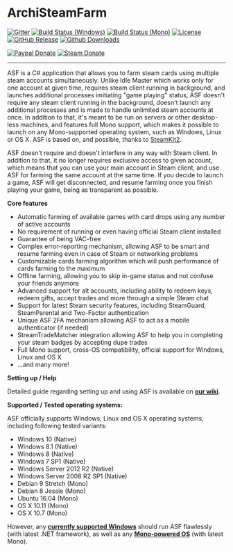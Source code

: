 ArchiSteamFarm
===================

[![Gitter](https://img.shields.io/gitter/room/JustArchi/ArchiSteamFarm.svg?label=Chat&maxAge=60)](https://gitter.im/JustArchi/ArchiSteamFarm)
[![Build Status (Windows)](https://img.shields.io/appveyor/ci/JustArchi/ArchiSteamFarm.svg?label=Windows&maxAge=60)](https://ci.appveyor.com/project/JustArchi/ArchiSteamFarm)
[![Build Status (Mono)](https://img.shields.io/travis/JustArchi/ArchiSteamFarm.svg?label=Mono&maxAge=60)](https://travis-ci.org/JustArchi/ArchiSteamFarm)
[![License](https://img.shields.io/github/license/JustArchi/ArchiSteamFarm.svg?label=License&maxAge=86400)](./LICENSE-2.0.txt)
[![GitHub Release](https://img.shields.io/github/release/JustArchi/ArchiSteamFarm.svg?label=Latest&maxAge=60)](https://github.com/JustArchi/ArchiSteamFarm/releases/latest)
[![Github Downloads](https://img.shields.io/github/downloads/JustArchi/ArchiSteamFarm/latest/total.svg?label=Downloads&maxAge=60)](https://github.com/JustArchi/ArchiSteamFarm/releases/latest)

[![Paypal Donate](https://img.shields.io/badge/PayPal-donate-yellow.svg)](https://www.paypal.me/JustArchi/1usd)
[![Steam Donate](https://img.shields.io/badge/Steam-donate-yellow.svg)](https://steamcommunity.com/tradeoffer/new/?partner=46697991&token=0ix2Ruv_)

---

ASF is a C# application that allows you to farm steam cards using multiple steam accounts simultaneously. Unlike Idle Master which works only for one account at given time, requires steam client running in background, and launches additional processes imitiating "game playing" status, ASF doesn't require any steam client running in the background, doesn't launch any additional processes and is made to handle unlimited steam accounts at once. In addition to that, it's meant to be run on servers or other desktop-less machines, and features full Mono support, which makes it possible to launch on any Mono-supported operating system, such as Windows, Linux or OS X. ASF is based on, and possible, thanks to [SteamKit2](https://github.com/SteamRE/SteamKit).

ASF doesn't require and doesn't interfere in any way with Steam client. In addition to that, it no longer requires exclusive access to given account, which means that you can use your main account in Steam client, and use ASF for farming the same account at the same time. If you decide to launch a game, ASF will get disconnected, and resume farming once you finish playing your game, being as transparent as possible.

**Core features**

- Automatic farming of available games with card drops using any number of active accounts
- No requirement of running or even having official Steam client installed
- Guarantee of being VAC-free
- Complex error-reporting mechanism, allowing ASF to be smart and resume farming even in case of Steam or networking problems
- Customizable cards farming algorithm which will push performance of cards farming to the maximum
- Offline farming, allowing you to skip in-game status and not confuse your friends anymore
- Advanced support for alt accounts, including ability to redeem keys, redeem gifts, accept trades and more through a simple Steam chat
- Support for latest Steam security features, including SteamGuard, SteamParental and Two-Factor authentication
- Unique ASF 2FA mechanism allowing ASF to act as a mobile authenticator (if needed)
- StreamTradeMatcher integration allowing ASF to help you in completing your steam badges by accepting dupe trades
- Full Mono support, cross-OS compatibility, official support for Windows, Linux and OS X
- ...and many more!

**Setting up / Help**

Detailed guide regarding setting up and using ASF is available on **[our wiki](https://github.com/JustArchi/ArchiSteamFarm/wiki)**.

**Supported / Tested operating systems:**

ASF officially supports Windows, Linux and OS X operating systems, including following tested variants:

 - Windows 10 (Native)
 - Windows 8.1 (Native)
 - Windows 8 (Native)
 - Windows 7 SP1 (Native)
 - Windows Server 2012 R2 (Native)
 - Windows Server 2008 R2 SP1 (Native)
 - Debian 9 Stretch (Mono)
 - Debian 8 Jessie (Mono)
 - Ubuntu 16.04 (Mono)
 - OS X 10.11 (Mono)
 - OS X 10.7 (Mono)
 
However, any **[currently supported Windows](http://windows.microsoft.com/en-us/windows/lifecycle)** should run ASF flawlessly (with latest .NET framework), as well as any **[Mono-powered OS](http://www.mono-project.com/docs/about-mono/supported-platforms/)** (with latest Mono).
